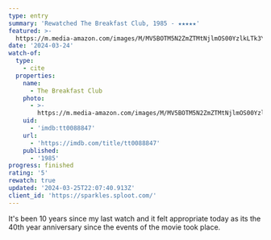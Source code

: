 ```yaml
---
type: entry
summary: 'Rewatched The Breakfast Club, 1985 - ★★★★★'
featured: >-
  https://m.media-amazon.com/images/M/MV5BOTM5N2ZmZTMtNjlmOS00YzlkLTk3YjEtNTU1ZmQ5OTdhODZhXkEyXkFqcGdeQXVyMTQxNzMzNDI@._V1_SX300.jpg
date: '2024-03-24'
watch-of:
  type:
    - cite
  properties:
    name:
      - The Breakfast Club
    photo:
      - >-
        https://m.media-amazon.com/images/M/MV5BOTM5N2ZmZTMtNjlmOS00YzlkLTk3YjEtNTU1ZmQ5OTdhODZhXkEyXkFqcGdeQXVyMTQxNzMzNDI@._V1_SX300.jpg
    uid:
      - 'imdb:tt0088847'
    url:
      - 'https://imdb.com/title/tt0088847'
    published:
      - '1985'
progress: finished
rating: '5'
rewatch: true
updated: '2024-03-25T22:07:40.913Z'
client_id: 'https://sparkles.sploot.com/'
---
```

It's been 10 years since my last watch and it felt appropriate today as its the 40th year anniversary since the events of the movie took place.

